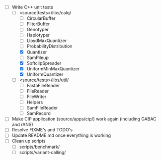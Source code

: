 - [ ] Write C++ unit tests
  - [ ] <source|tests>/libs/calq/
    - [ ] CircularBuffer
    - [ ] FilterBuffer
    - [ ] Genotyper
    - [ ] Haplotyper
    - [ ] LloydMaxQuantizer
    - [ ] ProbabilityDistribution
    - [x] Quantizer
    - [ ] SamPileup
    - [x] SoftclipSpreader
    - [x] UniformMinMaxQuantizer
    - [x] UniformQuantizer
  - [ ] <source/tests>/libs/util/
    - [ ] FastaFileReader
    - [ ] FileReader
    - [ ] FileWriter
    - [ ] Helpers
    - [ ] SamFileReader
    - [ ] SamRecord
- [ ] Make CIP application (source/apps/cip/) work again (including GABAC and rANS)
- [ ] Resolve FIXME's and TODO's
- [ ] Update README.md once everything is working
- [ ] Clean up scripts
  - [ ] scripts/benchmark/
  - [ ] scripts/variant-calling/
